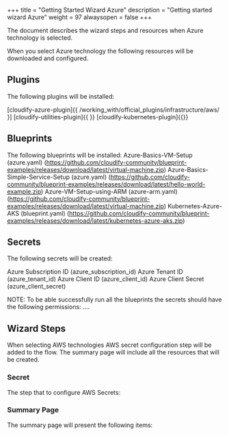 +++
title = "Getting Started Wizard Azure"
description = "Getting started wizard Azure"
weight = 97
alwaysopen = false
+++

The document describes the wizard steps and resources when Azure technology is selected.

When you select Azure technology the following resources will be downloaded and configured.

## Plugins

The following plugins will be installed:

[cloudify-azure-plugin]{{ /working_with/official_plugins/infrastructure/aws/ }]
[cloudify-utilities-plugin]{{ }}
[cloudify-kubernetes-plugin]{{}}


## Blueprints

The following blueprints will be installed:
Azure-Basics-VM-Setup (azure.yaml) (https://github.com/cloudify-community/blueprint-examples/releases/download/latest/virtual-machine.zip)
Azure-Basics-Simple-Service-Setup (azure.yaml) (https://github.com/cloudify-community/blueprint-examples/releases/download/latest/hello-world-example.zip)
Azure-VM-Setup-using-ARM (azure-arm.yaml) (https://github.com/cloudify-community/blueprint-examples/releases/download/latest/virtual-machine.zip)
Kubernetes-Azure-AKS (blueprint.yaml) (https://github.com/cloudify-community/blueprint-examples/releases/download/latest/kubernetes-azure-aks.zip)

## Secrets

The following secrets will be created:

Azure Subscription ID (azure_subscription_id)
Azure Tenant ID (azure_tenant_id)
Azure Client ID (azure_client_id)
Azure Client Secret (azure_client_secret)

NOTE: To be able successfully run all the blueprints the secrets should have the following permissions:
....

## Wizard Steps

When selecting AWS technologies AWS secret configuration step will be added to the flow. The summary page will include all the resources that will be created.
 
### Secret

The step that to configure AWS Secrets:


### Summary Page

The summary page will present the following items:
